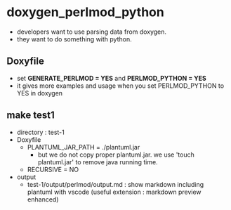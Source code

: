 # doxygen_perlmod_python
- developers want to use parsing data from doxygen.
- they want to do something with python.

## Doxyfile
- set **GENERATE_PERLMOD = YES**   and **PERLMOD_PYTHON = YES**
- it gives more examples and usage when you set PERLMOD_PYTHON to YES in doxygen

## make test1
- directory : test-1
- Doxyfile
  - PLANTUML_JAR_PATH      = ./plantuml.jar
    - but we do not copy proper plantuml.jar. we use 'touch plantuml.jar' to remove java running time.
  - RECURSIVE              = NO
- output
	- test-1/output/perlmod/output.md : show markdown including plantuml with vscode (useful extension : markdown preview enhanced)

